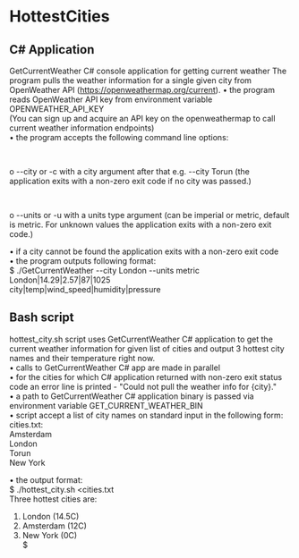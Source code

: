 # HottestCities
## C# Application
GetCurrentWeather C# console application for getting current weather
The program pulls the weather information for a single given city from OpenWeather API (https://openweathermap.org/current).
•	the program reads OpenWeather API key from environment variable OPENWEATHER_API_KEY <br>
(You can sign up and acquire an API key on the openweathermap to call current weather information endpoints) <br>
•	the program accepts the following command line options: <br>
  <pre>   </pre>o	--city or -c with a city argument after that e.g. --city Torun (the application exits with a non-zero exit code if no city was passed.) <br>
 <pre>   </pre>o	--units or -u with a units type argument (can be imperial or metric, default is metric. For unknown values the application exits with a non-zero exit code.) <br>
•	if a city cannot be found the application exits with a non-zero exit code <br>
•	the program outputs following format: <br>
$ ./GetCurrentWeather --city London --units metric <br>
London|14.29|2.57|87|1025 <br>
city|temp|wind_speed|humidity|pressure <br>

## Bash script
hottest_city.sh script uses GetCurrentWeather C# application to get the current weather information for given list of cities and output 3 hottest city names and their temperature right now. <br>
•	calls to GetCurrentWeather C# app are made in parallel <br>
•	for the cities for which C# application returned with non-zero exit status code an error line is printed - "Could not pull the weather info for {city}." <br>
•	a path to GetCurrentWeather C# application binary is passed via environment variable GET_CURRENT_WEATHER_BIN <br>
•	script accept a list of city names on standard input in the following form: <br>
cities.txt: <br>
Amsterdam <br>
London <br>
Torun <br>
New York <br>

•	the output format: <br>
$ ./hottest_city.sh <cities.txt <br>
Three hottest cities are: <br>
1. London (14.5C) <br>
2. Amsterdam (12C) <br>
3. New York (0C) <br>
$


